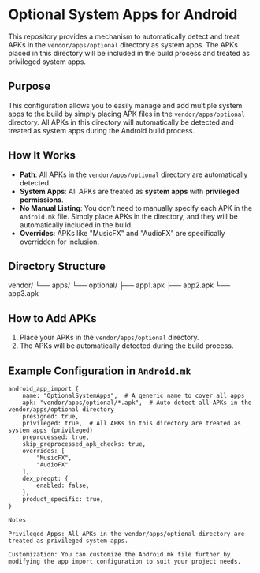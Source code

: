 

# Optional System Apps for Android

This repository provides a mechanism to automatically detect and treat APKs in the `vendor/apps/optional` directory as system apps. The APKs placed in this directory will be included in the build process and treated as privileged system apps.

## Purpose

This configuration allows you to easily manage and add multiple system apps to the build by simply placing APK files in the `vendor/apps/optional` directory. All APKs in this directory will automatically be detected and treated as system apps during the Android build process.

## How It Works

- **Path**: All APKs in the `vendor/apps/optional` directory are automatically detected.
- **System Apps**: All APKs are treated as **system apps** with **privileged permissions**.
- **No Manual Listing**: You don’t need to manually specify each APK in the `Android.mk` file. Simply place APKs in the directory, and they will be automatically included in the build.
- **Overrides**: APKs like "MusicFX" and "AudioFX" are specifically overridden for inclusion.

## Directory Structure

vendor/ └── apps/ └── optional/ ├── app1.apk ├── app2.apk └── app3.apk

## How to Add APKs

1. Place your APKs in the `vendor/apps/optional` directory.
2. The APKs will be automatically detected during the build process.

## Example Configuration in `Android.mk`

```plaintext
android_app_import {
    name: "OptionalSystemApps",  # A generic name to cover all apps
    apk: "vendor/apps/optional/*.apk",  # Auto-detect all APKs in the vendor/apps/optional directory
    presigned: true,
    privileged: true,  # All APKs in this directory are treated as system apps (privileged)
    preprocessed: true,
    skip_preprocessed_apk_checks: true,
    overrides: [
        "MusicFX",
        "AudioFX"
    ],
    dex_preopt: {
        enabled: false,
    },
    product_specific: true,
}

Notes

Privileged Apps: All APKs in the vendor/apps/optional directory are treated as privileged system apps.

Customization: You can customize the Android.mk file further by modifying the app import configuration to suit your project needs.
